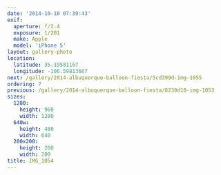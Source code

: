 ```yaml
---
date: '2014-10-10 07:39:43'
exif:
  aperture: f/2.4
  exposure: 1/201
  make: Apple
  model: 'iPhone 5'
layout: gallery-photo
location:
  latitude: 35.19581167
  longitude: -106.59813667
next: /gallery/2014-albuquerque-balloon-fiesta/5cd399d-img-1055
ordering: 7
previous: /gallery/2014-albuquerque-balloon-fiesta/8230d10-img-1053
sizes:
  1280:
    height: 960
    width: 1280
  640w:
    height: 480
    width: 640
  200x200:
    height: 200
    width: 200
title: IMG_1054
---
```


